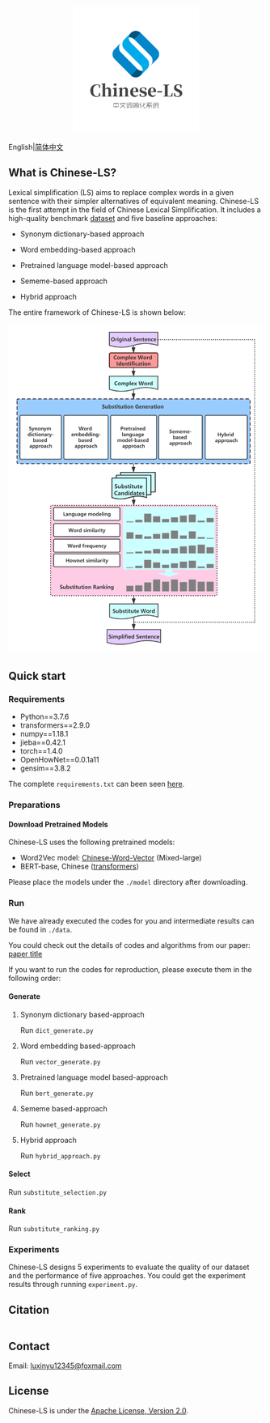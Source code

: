 <p align="center"><img src="./docs/img/logo.png" width = "250"  alt="Chinese-LS Logo"/></p>

English|[简体中文](README.zh.md)

## What is Chinese-LS?

Lexical simplification (LS) aims to replace complex words in a given sentence with their simpler alternatives of equivalent meaning. Chinese-LS is the first attempt in the field of Chinese Lexical Simplification. It includes a high-quality benchmark [dataset](./dataset/annotation_data.csv) and five baseline approaches: 

- Synonym dictionary-based approach

- Word embedding-based approach

- Pretrained language model-based approach

- Sememe-based approach

- Hybrid approach

The entire framework of Chinese-LS is shown below:

<p align="center"><img src="docs/img/Chinese_lexical_simplification_system.png" width = "700"  alt="Chinese-LS Framework"/></p>

## Quick start

### Requirements

- Python==3.7.6
- transformers==2.9.0
- numpy==1.18.1
- jieba==0.42.1
- torch==1.4.0
- OpenHowNet==0.0.1a11
- gensim==3.8.2

The complete ```requirements.txt``` can been seen [here](requirements.txt).

### Preparations

#### Download Pretrained Models

Chinese-LS uses the following pretrained models:

- Word2Vec model: [Chinese-Word-Vector](https://github.com/Embedding/Chinese-Word-Vectors) (Mixed-large)
- BERT-base, Chinese ([transformers](https://huggingface.co/bert-base-chinese)) 

Please place the models under the ```./model``` directory after downloading.

### Run

We have already executed the codes for you and intermediate results can be found in ```./data```.

You could check out the details of codes and algorithms from our paper: [paper title]()

If you want to run the codes for reproduction, please execute them in the following order: 

#### Generate

1. Synonym dictionary based-approach

	Run ```dict_generate.py```
	
2. Word embedding based-approach

	Run ```vector_generate.py```

3. Pretrained language model based-approach

	Run ```bert_generate.py```

4. Sememe based-approach

	Run ```hownet_generate.py```

5. Hybrid approach

	Run ```hybrid_approach.py```

#### Select

Run ```substitute_selection.py```

#### Rank

Run ```substitute_ranking.py```

### Experiments

Chinese-LS designs 5 experiments to evaluate the quality of our dataset and the performance of five approaches. You could get the experiment results through running ```experiment.py```.

## Citation

```

```

## Contact

Email: luxinyu12345@foxmail.com

## License

Chinese-LS is under the [Apache License, Version 2.0](https://github.com/luxinyu1/Chinese-LS/blob/master/LICENSE).